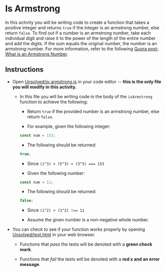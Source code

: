 # Is Armstrong

In this activity you will be writing code to create a function that takes a positive integer and returns `true` if the integer is an armstrong number, else return `false`. To find out if a number is an armstrong number, take each individual digit and raise it to the power of the length of the entire number and add the digits. If the sum equals the original number, the number is an armstrong number. For more information, refer to the following [Quora post: What is an Armstrong Number](https://www.quora.com/What-is-an-Armstrong-number).

## Instructions

- Open [Unsolved/is-armstrong.js](Unsolved/is-armstrong.js) in your code editor -- **this is the only file you will modify in this activity.**

  - In this file you will be writing code in the body of the `isArmstrong` function to achieve the following:

    - Return `true` if the provided number is an armstrong number, else return `false`.

    - For example, given the following integer:

    ```js
    const num = 153;
    ```

    - The following should be returned:

    ```js
    true;
    ```

    - Since `(1^3) + (5^3) + (3^3) === 153`

    - Given the following number:

    ```js
    const num = 11;
    ```

    - The following should be returned:

    ```js
    false;
    ```

    - Since `(1^2) + (1^2) !== 11`

    - Assume the given number is a non-negative whole number.

- You can check to see if your function works properly by opening [Unsolved/test.html](Unsolved/test.html) in your web browser.

  - Functions that _pass_ the tests will be denoted with a **green check mark**.

  - Functions that _fail_ the tests will be denoted with a **red x and an error message**.

